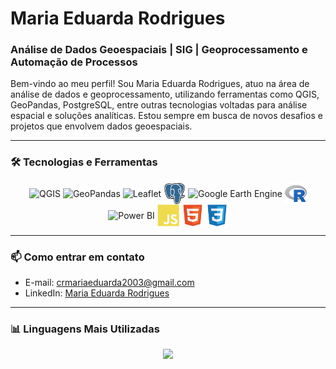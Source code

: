 # Maria Eduarda Rodrigues

### Análise de Dados Geoespaciais | SIG | Geoprocessamento e Automação de Processos

Bem-vindo ao meu perfil! Sou Maria Eduarda Rodrigues, atuo na área de análise de dados e geoprocessamento, utilizando ferramentas como QGIS, GeoPandas, PostgreSQL, entre outras tecnologias voltadas para análise espacial e soluções analíticas. Estou sempre em busca de novos desafios e projetos que envolvem dados geoespaciais.

---

### 🛠 Tecnologias e Ferramentas

<div align="center">
  <img align="center" alt="QGIS" height="35" width="35" src="https://upload.wikimedia.org/wikipedia/commons/thumb/9/91/QGIS_logo_new.svg/2048px-QGIS_logo_new.svg.png">
  <img align="center" alt="GeoPandas" height="35" width="105" src="https://geopandas.org/en/stable/_images/geopandas_logo.png">
  <img align="center" alt="Leaflet" height="35" width="85" src="https://upload.wikimedia.org/wikipedia/commons/thumb/1/13/Leaflet_logo.svg/2560px-Leaflet_logo.svg.png">
  <img align="center" alt="PostgreSQL" height="35" width="35" src="https://raw.githubusercontent.com/devicons/devicon/master/icons/postgresql/postgresql-original.svg">
  <img align="center" alt="Google Earth Engine" height="35" width="35" src="https://cdn.icon-icons.com/icons2/1508/PNG/512/googleearth-engine_104576.png">
  <img align="center" alt="R" height="35" width="35" src="https://raw.githubusercontent.com/devicons/devicon/master/icons/r/r-original.svg">
  <img align="center" alt="Power BI" height="35" width="35" src="https://upload.wikimedia.org/wikipedia/commons/thumb/c/cf/New_Power_BI_Logo.svg/1200px-New_Power_BI_Logo.svg.png">
  <img align="center" alt="JavaScript" height="35" width="35" src="https://raw.githubusercontent.com/devicons/devicon/master/icons/javascript/javascript-plain.svg">
  <img align="center" alt="HTML" height="35" width="35" src="https://raw.githubusercontent.com/devicons/devicon/master/icons/html5/html5-original.svg">
  <img align="center" alt="CSS" height="35" width="35" src="https://raw.githubusercontent.com/devicons/devicon/master/icons/css3/css3-original.svg">
</div>

---

### 📫 Como entrar em contato

- E-mail: [crmariaeduarda2003@gmail.com](mailto:crmariaeduarda2003@gmail.com)
- LinkedIn: [Maria Eduarda Rodrigues](https://www.linkedin.com/in/maducr/)

---

### 📊 Linguagens Mais Utilizadas

<p align="center">
  <img src="https://github-readme-stats.vercel.app/api/top-langs/?username=maducr&layout=compact&langs_count=7&theme=github_dark"/>
</p>
